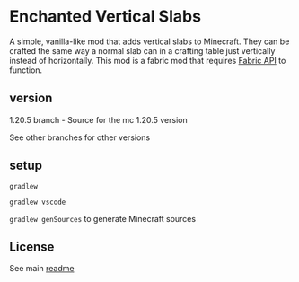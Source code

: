 # Enchanted Vertical Slabs
A simple, vanilla-like mod that adds vertical slabs to Minecraft. They can be crafted the same way a normal slab can in a crafting table just vertically instead of horizontally. This mod is a fabric mod that requires [Fabric API](https://www.curseforge.com/minecraft/mc-mods/fabric-api) to function.

## version
1.20.5 branch - Source for the mc 1.20.5 version

See other branches for other versions

## setup
`gradlew`

`gradlew vscode`

`gradlew genSources` to generate Minecraft sources

## License
See main [readme](https://github.com/Enchanted-Games/vertical-slabs/blob/1f614151a59dc7a521fb3ecbbd782fa3b6869419/README.md)
